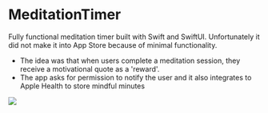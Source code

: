 # MeditationTimer

Fully functional meditation timer built with Swift and SwiftUI. Unfortunately it did not make it into App Store because of minimal functionality.

- The idea was that when users complete a meditation session, they receive a motivational quote as a 'reward'.
- The app asks for permission to notify the user and it also integrates to Apple Health to store mindful minutes

![](https://i.imgur.com/us28OnF.png)
